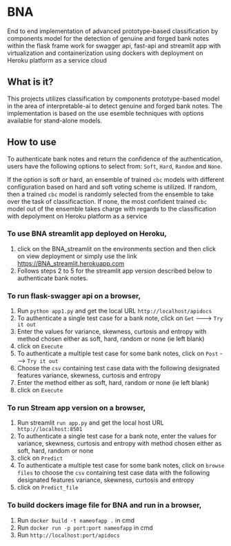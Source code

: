 # BNA

End to end implementation of advanced prototype-based classification by components model for the detection of genuine and forged bank notes within the flask frame work for swagger api, fast-api and streamlit app with virtualization and containerization using dockers with deployment on Heroku platform as a service cloud

## What is it?
This projects utilizes classification by components prototype-based model in the area of interpretable-ai to detect genuine and forged bank notes. The implementation is based on the use esemble techniques with options available for stand-alone models.

## How to use
To authenticate bank notes and return the confidence of the authentication, users have the following options to select from: ```Soft```, ```Hard```, ```Random``` and ```None```. 

If the option is soft or hard, an ensemble of trained ```cbc``` models with different configuration based on hard  and soft voting scheme is utilized. If random, then a trained ```cbc``` model is randomly selected from the ensemble to take over the task of classificaction. If none, the most confident trained ```cbc``` model out of the ensemble takes charge with regards to the classification with depolyment on Heroku platform as a service

### To use BNA streamlit app deployed on Heroku,
1. click on the BNA_streamlit on the environments section and then click on view deployment or simply use the link https://BNA_streamlit.herokuapp.com
2. Follows steps 2 to 5 for the streamlit app version described below to authenticate bank notes.

### To run flask-swagger api on a browser,
1. Run ```python app1.py``` and get the local URL ```http://localhost/apidocs```
2. To authenticate a single test case for a bank note, click on ```Get``` ---> ```Try it out```
3. Enter the values for variance, skewness, curtosis and entropy with method chosen either as soft, hard, random or none (ie left blank)
4. click on ```Execute```
5. To authenticate a multiple test case for some bank notes, click on ```Post``` ---> ```Try it out```
6. Choose the ```csv``` containing test case data with the following designated features variance, skewness, curtosis and entropy
7. Enter the method either as soft, hard, random or none (ie left blank)
8. click on ```Execute```


### To run Stream app version on a browser,
1. Run streamlit ```run app.py``` and get the local host URL ``` http://localhost:8501```
2. To authenticate a single test case for a bank note, enter the values for variance, skewness, curtosis and entropy with method chosen either as soft, hard, random or    none
3. click on ```Predict```
4. To authenticate a multiple test case for some bank notes, click on ```browse files``` to choose the ```csv``` containing test case data with the following designated features variance, skewness, curtosis and entropy
5. click on ```Predict_file``` 

### To build dockers image file for BNA and run in a browser,
1. Run ```docker build -t nameofapp .``` in cmd
2. Run ```docker run -p port:port nameofapp``` in cmd
3. Run ```http://localhost:port/apidocs```    





